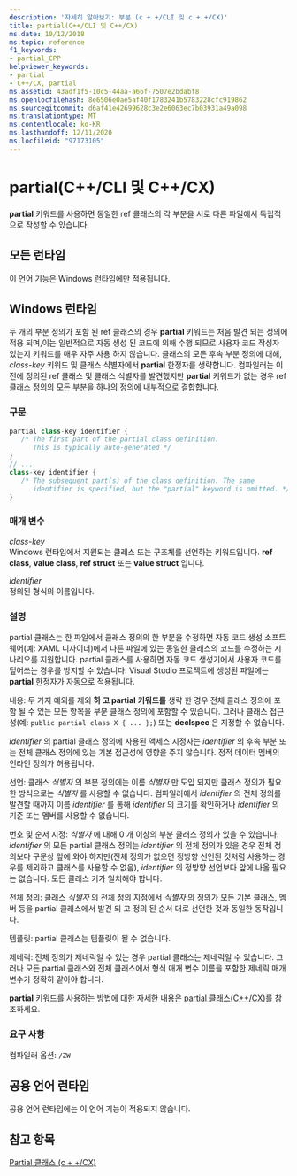 ```yaml
---
description: '자세히 알아보기: 부분 (c + +/CLI 및 c + +/CX)'
title: partial(C++/CLI 및 C++/CX)
ms.date: 10/12/2018
ms.topic: reference
f1_keywords:
- partial_CPP
helpviewer_keywords:
- partial
- C++/CX, partial
ms.assetid: 43adf1f5-10c5-44aa-a66f-7507e2bdabf8
ms.openlocfilehash: 8e6506e0ae5af40f1783241b5783228cfc919862
ms.sourcegitcommit: d6af41e42699628c3e2e6063ec7b03931a49a098
ms.translationtype: MT
ms.contentlocale: ko-KR
ms.lasthandoff: 12/11/2020
ms.locfileid: "97173105"
---
```

# <a name="partial--ccli-and-ccx"></a>partial(C++/CLI 및 C++/CX)

**partial** 키워드를 사용하면 동일한 ref 클래스의 각 부분을 서로 다른 파일에서 독립적으로 작성할 수 있습니다.

## <a name="all-runtimes"></a>모든 런타임

이 언어 기능은 Windows 런타임에만 적용됩니다.

## <a name="windows-runtime"></a>Windows 런타임

두 개의 부분 정의가 포함 된 ref 클래스의 경우 **partial** 키워드는 처음 발견 되는 정의에 적용 되며,이는 일반적으로 자동 생성 된 코드에 의해 수행 되므로 사용자 코드 작성자 있는지 키워드를 매우 자주 사용 하지 않습니다. 클래스의 모든 후속 부분 정의에 대해, *class-key* 키워드 및 클래스 식별자에서 **partial** 한정자를 생략합니다. 컴파일러는 이전에 정의된 ref 클래스 및 클래스 식별자를 발견했지만 **partial** 키워드가 없는 경우 ref 클래스 정의의 모든 부분을 하나의 정의에 내부적으로 결합합니다.

### <a name="syntax"></a>구문

```cpp
partial class-key identifier {
   /* The first part of the partial class definition.
      This is typically auto-generated */
}
// ...
class-key identifier {
   /* The subsequent part(s) of the class definition. The same
      identifier is specified, but the "partial" keyword is omitted. */
}
```

### <a name="parameters"></a>매개 변수

*class-key*<br/>
Windows 런타임에서 지원되는 클래스 또는 구조체를 선언하는 키워드입니다. **ref class**, **value class**, **ref struct** 또는 **value struct** 입니다.

*identifier*<br/>
정의된 형식의 이름입니다.

### <a name="remarks"></a>설명

partial 클래스는 한 파일에서 클래스 정의의 한 부분을 수정하면 자동 코드 생성 소프트웨어(예: XAML 디자이너)에서 다른 파일에 있는 동일한 클래스의 코드를 수정하는 시나리오를 지원합니다. partial 클래스를 사용하면 자동 코드 생성기에서 사용자 코드를 덮어쓰는 경우를 방지할 수 있습니다. Visual Studio 프로젝트에 생성된 파일에는 **partial** 한정자가 자동으로 적용됩니다.

내용: 두 가지 예외를 제외 **하 고 partial 키워드를** 생략 한 경우 전체 클래스 정의에 포함 될 수 있는 모든 항목을 부분 클래스 정의에 포함할 수 있습니다. 그러나 클래스 접근성(예: `public partial class X { ... };`) 또는 **declspec** 은 지정할 수 없습니다.

*identifier* 의 partial 클래스 정의에 사용된 액세스 지정자는 *identifier* 의 후속 부분 또는 전체 클래스 정의에 있는 기본 접근성에 영향을 주지 않습니다. 정적 데이터 멤버의 인라인 정의가 허용됩니다.

선언: 클래스 *식별자* 의 부분 정의에는 이름 *식별자* 만 도입 되지만 클래스 정의가 필요한 방식으로는 *식별자* 를 사용할 수 없습니다. 컴파일러에서 *identifier* 의 전체 정의를 발견할 때까지 이름 *identifier* 를 통해 *identifier* 의 크기를 확인하거나 *identifier* 의 기준 또는 멤버를 사용할 수 없습니다.

번호 및 순서 지정: *식별자* 에 대해 0 개 이상의 부분 클래스 정의가 있을 수 있습니다. *identifier* 의 모든 partial 클래스 정의는 *identifier* 의 전체 정의가 있을 경우 전체 정의보다 구문상 앞에 와야 하지만(전체 정의가 없으면 정방향 선언된 것처럼 사용하는 경우를 제외하고 클래스를 사용할 수 없음), *identifier* 의 정방향 선언보다 앞에 나올 필요는 없습니다. 모든 클래스 키가 일치해야 합니다.

전체 정의: 클래스 *식별자* 의 전체 정의 지점에서 *식별자* 의 정의가 모든 기본 클래스, 멤버 등을 partial 클래스에서 발견 되 고 정의 된 순서 대로 선언한 것과 동일한 동작입니다.

템플릿: partial 클래스는 템플릿이 될 수 없습니다.

제네릭: 전체 정의가 제네릭일 수 있는 경우 partial 클래스는 제네릭일 수 있습니다. 그러나 모든 partial 클래스와 전체 클래스에서 형식 매개 변수 이름을 포함한 제네릭 매개 변수가 정확히 같아야 합니다.

**partial** 키워드를 사용하는 방법에 대한 자세한 내용은 [partial 클래스(C++/CX)](../cppcx/partial-classes-c-cx.md)를 참조하세요.

### <a name="requirements"></a>요구 사항

컴파일러 옵션: `/ZW`

## <a name="common-language-runtime"></a>공용 언어 런타임

공용 언어 런타임에는 이 언어 기능이 적용되지 않습니다.

## <a name="see-also"></a>참고 항목

[Partial 클래스 (c + +/CX)](../cppcx/partial-classes-c-cx.md)
